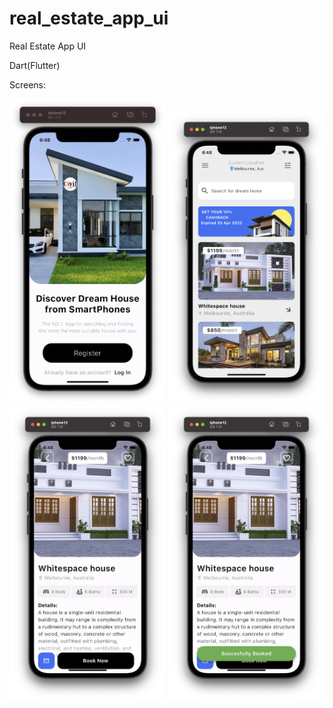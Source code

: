 # real_estate_app_ui

Real Estate App UI

Dart(Flutter)

Screens:


<p float="left">
  <img src="1.png" width="250" /> 
  <img src="2.png" width="250" />
  <img src="3.png" width="250" />
  <img src="4.png" width="250" />
</p>